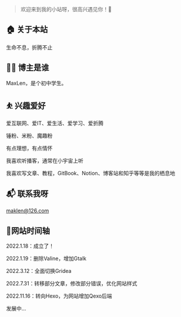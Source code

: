 > 欢迎来到我的小站呀，很高兴遇见你！🤝

## 🏠 关于本站

生命不息，折腾不止

## 👨‍💻 博主是谁

MaxLen，是个初中学生。

## ⛹ 兴趣爱好

爱互联网、爱IT、爱生活、爱学习、爱折腾

锤粉、米粉、魔趣粉

有点理想，有点情怀

我喜欢听播客，通常在小宇宙上听

我喜欢写文章、教程，GitBook、Notion、博客站和知乎等等是我的栖息地

## 📬 联系我呀

maklen@126.com

## 👏网站时间轴

2022.1.18：成立了！

2022.1.19：删除Valine，增加Gtalk

2022.3.12：全面切换Gridea

2022.7.31：转移部分文章，修改部分错误，优化网站样式

2022.11.16：转向Hexo，为网站增加Qexo后端

发展中...